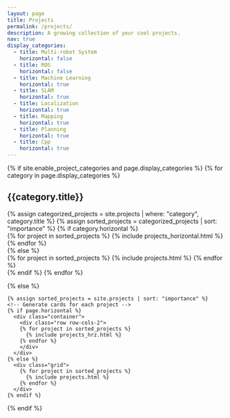 ```yaml
---
layout: page
title: Projects
permalink: /projects/
description: A growing collection of your cool projects.
nav: true
display_categories:
  - title: Multi-robot System
    horizontal: false
  - title: ROS
    horizontal: false 
  - title: Machine Learning 
    horizontal: true
  - title: SLAM
    horizontal: true
  - title: Localization 
    horizontal: true
  - title: Mapping 
    horizontal: true
  - title: Planning 
    horizontal: true
  - title: Cpp
    horizontal: true
---
```

<div class="projects">
  {% if site.enable_project_categories and page.display_categories %}
  <!-- Display categorized projects -->
    {% for category in page.display_categories %}
      <h2 class="category">{{category.title}}</h2>
      {% assign categorized_projects = site.projects | where: "category", category.title %}
      {% assign sorted_projects = categorized_projects | sort: "importance" %}
      <!-- Generate cards for each project -->
      {% if category.horizontal %}
        <div class="container">
          <div class="row row-cols-2">
          {% for project in sorted_projects %}
            {% include projects_horizontal.html %}
          {% endfor %}
          </div>
        </div>
      {% else %}
        <div class="grid">
          {% for project in sorted_projects %}
            {% include projects.html %}
          {% endfor %}
        </div>
      {% endif %}
    {% endfor %}

  {% else %}
  <!-- Display projects without categories -->
    {% assign sorted_projects = site.projects | sort: "importance" %}
    <!-- Generate cards for each project -->
    {% if page.horizontal %}
      <div class="container">
        <div class="row row-cols-2">
        {% for project in sorted_projects %}
          {% include projects_hrz.html %}
        {% endfor %}
        </div>
      </div>
    {% else %}
      <div class="grid">
        {% for project in sorted_projects %}
          {% include projects.html %}
        {% endfor %}
      </div>
    {% endif %}

  {% endif %}

</div>

